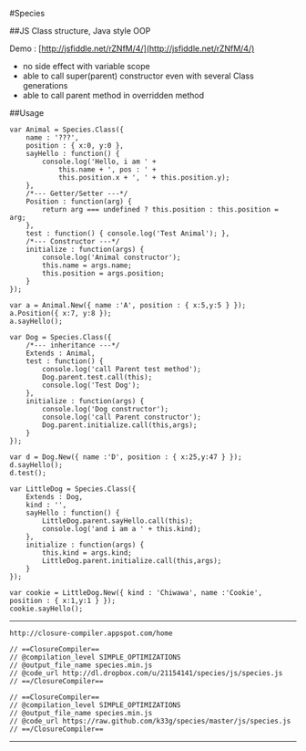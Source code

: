 #Species

##JS Class structure, Java style OOP


Demo : [http://jsfiddle.net/rZNfM/4/](http://jsfiddle.net/rZNfM/4/)

- no side effect with variable scope
- able to call super(parent) constructor even with several Class generations
- able to call parent method in overridden method

##Usage

    var Animal = Species.Class({
        name : '???',
        position : { x:0, y:0 },
        sayHello : function() {
            console.log('Hello, i am ' +
                this.name + ', pos : ' +
                this.position.x + ', ' + this.position.y);
        },
        /*--- Getter/Setter ---*/
        Position : function(arg) {
            return arg === undefined ? this.position : this.position = arg;
        },
        test : function() { console.log('Test Animal'); },
        /*--- Constructor ---*/
        initialize : function(args) {
            console.log('Animal constructor');
            this.name = args.name;
            this.position = args.position;
        }
    });

    var a = Animal.New({ name :'A', position : { x:5,y:5 } });
    a.Position({ x:7, y:8 });
    a.sayHello();

    var Dog = Species.Class({
        /*--- inheritance ---*/
        Extends : Animal,
        test : function() {
            console.log('call Parent test method');
            Dog.parent.test.call(this);
            console.log('Test Dog');
        },
        initialize : function(args) {
            console.log('Dog constructor');
            console.log('call Parent constructor');
            Dog.parent.initialize.call(this,args);
        }
    });

    var d = Dog.New({ name :'D', position : { x:25,y:47 } });
    d.sayHello();
    d.test();

    var LittleDog = Species.Class({
        Extends : Dog,
        kind : '',
        sayHello : function() {
            LittleDog.parent.sayHello.call(this);
            console.log('and i am a ' + this.kind);
        },
        initialize : function(args) {
            this.kind = args.kind;
            LittleDog.parent.initialize.call(this,args);
        }
    });

    var cookie = LittleDog.New({ kind : 'Chiwawa', name :'Cookie', position : { x:1,y:1 } });
    cookie.sayHello();


- - -

    http://closure-compiler.appspot.com/home

    // ==ClosureCompiler==
    // @compilation_level SIMPLE_OPTIMIZATIONS
    // @output_file_name species.min.js
    // @code_url http://dl.dropbox.com/u/21154141/species/js/species.js
    // ==/ClosureCompiler==

    // ==ClosureCompiler==
    // @compilation_level SIMPLE_OPTIMIZATIONS
    // @output_file_name species.min.js
    // @code_url https://raw.github.com/k33g/species/master/js/species.js
    // ==/ClosureCompiler==


- - -